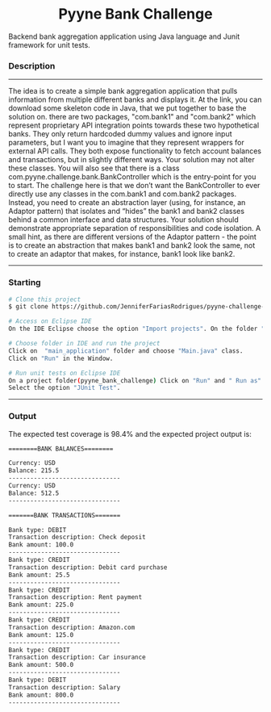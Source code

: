<h1 align="center">Pyyne Bank Challenge</h1>
<p align="center">
</p>
Backend bank aggregation application using Java language and Junit framework for unit tests.


### Description 
---
 The idea is to create a simple bank aggregation application that pulls information from multiple different banks and displays it. At the link, you can download some skeleton code in Java, that we put together to base the solution on.
there are two packages, "com.bank1" and "com.bank2" which represent proprietary API integration points towards these two hypothetical banks. They only return hardcoded dummy values and ignore input parameters, but I want you to imagine that they represent wrappers for external API calls. They both expose functionality to fetch account balances and transactions, but in slightly different ways. Your solution may not alter these classes.
You will also see that there is a class com.pyyne.challenge.bank.BankController which is the entry-point for you to start.
The challenge here is that we don’t want the BankController to ever directly use any classes in the com.bank1 and com.bank2 packages. Instead, you need to create an abstraction layer (using, for instance, an Adaptor pattern) that isolates and “hides” the bank1 and bank2 classes behind a common interface and data structures. Your solution should demonstrate appropriate separation of responsibilities and code isolation. A small hint, as there are different versions of the Adaptor pattern - the point is to create an abstraction that makes bank1 and bank2 look the same, not to create an adaptor that makes, for instance, bank1 look like bank2.



---

### Starting
```bash
# Clone this project
$ git clone https://github.com/JenniferFariasRodrigues/pyyne-challenge-bank.git

# Access on Eclipse IDE
On the IDE Eclipse choose the option "Import projects". On the folder "General" choose "Existing Projects into workspace" and choose the project on the pyyne-challenge-bank folder.

# Choose folder in IDE and run the project
Click on  "main_application" folder and choose "Main.java" class.
Click on "Run" in the Window.

# Run unit tests on Eclipse IDE
On a project folder(pyyne_bank_challenge) Click on "Run" and " Run as". 
Select the option "JUnit Test".

```

---
### Output
The expected test coverage is 98.4% and the expected project output is:
```bash
========BANK BALANCES========

Currency: USD
Balance: 215.5
-------------------------------
Currency: USD
Balance: 512.5
-------------------------------

=======BANK TRANSACTIONS=======

Bank type: DEBIT
Transaction description: Check deposit
Bank amount: 100.0
-------------------------------
Bank type: CREDIT
Transaction description: Debit card purchase
Bank amount: 25.5
-------------------------------
Bank type: CREDIT
Transaction description: Rent payment
Bank amount: 225.0
-------------------------------
Bank type: CREDIT
Transaction description: Amazon.com
Bank amount: 125.0
-------------------------------
Bank type: CREDIT
Transaction description: Car insurance
Bank amount: 500.0
-------------------------------
Bank type: DEBIT
Transaction description: Salary
Bank amount: 800.0
-------------------------------

```


